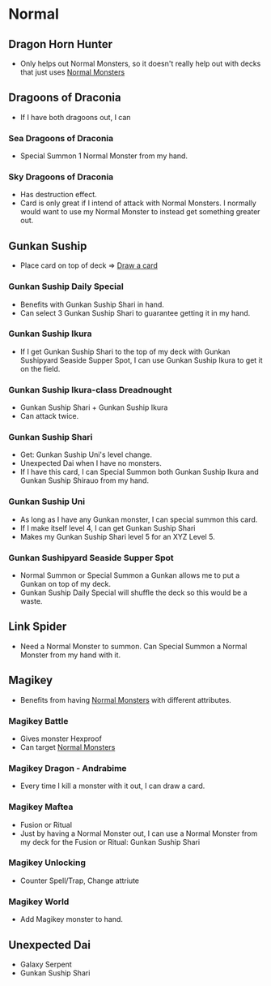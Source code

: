 # Normal 
## Dragon Horn Hunter 
* Only helps out Normal Monsters, so it doesn't really help out with decks that just uses [Normal Monsters](/Master-Duel/Master-Duel.md#normal-monster) 
 
## Dragoons of Draconia 
* If I have both dragoons out, I can  
 
### Sea Dragoons of Draconia 
* Special Summon 1 Normal Monster from my hand.  
 
### Sky Dragoons of Draconia 
* Has destruction effect.  
* Card is only great if I intend of attack with Normal Monsters. I normally would want to use my Normal Monster to instead get something greater out. 
 
## Gunkan Suship 
* Place card on top of deck => [Draw a card](/Master-Duel/Master-Duel.md#draw-a-card) 
 
### Gunkan Suship Daily Special 
* Benefits with Gunkan Suship Shari in hand.  
* Can select 3 Gunkan Suship Shari to guarantee getting it in my hand.  
 
### Gunkan Suship Ikura 
* If I get Gunkan Suship Shari to the top of my deck with Gunkan Sushipyard Seaside Supper Spot, I can use Gunkan Suship Ikura to get it on the field.  
 
### Gunkan Suship Ikura-class Dreadnought 
* Gunkan Suship Shari + Gunkan Suship Ikura 
* Can attack twice. 
 
### Gunkan Suship Shari 
* Get: Gunkan Suship Uni's level change. 
* Unexpected Dai when I have no monsters. 
* If I have this card, I can Special Summon both Gunkan Suship Ikura and Gunkan Suship Shirauo from my hand.  
 
### Gunkan Suship Uni 
* As long as I have any Gunkan monster, I can special summon this card.  
* If I make itself level 4, I can get Gunkan Suship Shari 
* Makes my Gunkan Suship Shari level 5 for an XYZ Level 5.  
 
### Gunkan Sushipyard Seaside Supper Spot 
* Normal Summon or Special Summon a Gunkan allows me to put a Gunkan on top of my deck.  
* Gunkan Suship Daily Special will shuffle the deck so this would be a waste.  
 
## Link Spider 
* Need a Normal Monster to summon. Can Special Summon a Normal Monster from my hand with it. 
 
## Magikey 
* Benefits from having [Normal Monsters](/Master-Duel/Master-Duel.md#normal-monster) with different attributes.  
 
### Magikey Battle 
* Gives monster Hexproof 
* Can target [Normal Monsters](/Master-Duel/Master-Duel.md#normal-monster) 
 
### Magikey Dragon - Andrabime 
* Every time I kill a monster with it out, I can draw a card.  
 
### Magikey Maftea 
* Fusion or Ritual 
* Just by having a Normal Monster out, I can use a Normal Monster from my deck for the Fusion or Ritual: Gunkan Suship Shari 
 
### Magikey Unlocking 
* Counter Spell/Trap, Change attriute 
 
### Magikey World 
* Add Magikey monster to hand.  
 
## Unexpected Dai 
* Galaxy Serpent 
* Gunkan Suship Shari 